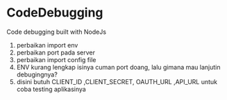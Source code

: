# CodeDebugging

Code debugging built with NodeJs

1. perbaikan import env
2. perbaikan port pada server
3. perbaikan import config file
4. ENV kurang lengkap isinya cuman port doang, lalu gimana mau lanjutin debugingnya?
5. disini butuh CLIENT_ID ,CLIENT_SECRET, OAUTH_URL ,API_URL untuk coba testing aplikasinya